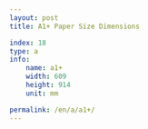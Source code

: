 ```yaml
---
layout: post
title: A1+ Paper Size Dimensions

index: 18
type: a
info:
    name: a1+
    width: 609
    height: 914
    unit: mm

permalink: /en/a/a1+/
---
```

